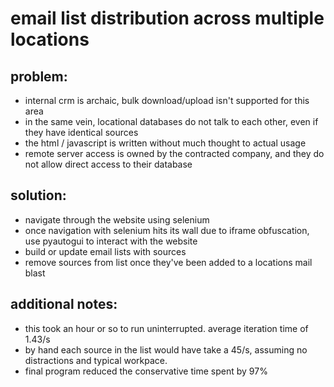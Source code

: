 # email list distribution across multiple locations

## problem:
* internal crm is archaic, bulk download/upload isn't supported for this area
* in the same vein, locational databases do not talk to each other, even if they have identical sources
* the html / javascript is written without much thought to actual usage
* remote server access is owned by the contracted company, and they do not allow direct access to their database

## solution:
* navigate through the website using selenium
* once navigation with selenium hits its wall due to iframe obfuscation, use pyautogui to interact with the website
* build or update email lists with sources
* remove sources from list once they've been added to a locations mail blast

## additional notes:
* this took an hour or so to run uninterrupted. average iteration time of 1.43/s
* by hand each source in the list would have take a 45/s, assuming no distractions and typical workpace.
* final program reduced the conservative time spent by 97%
